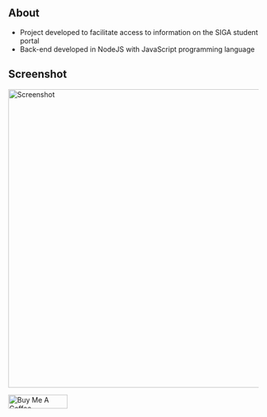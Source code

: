## About

- Project developed to facilitate access to information on the SIGA student portal
- Back-end developed in NodeJS with JavaScript programming language

## Screenshot
<img src="https://i.imgur.com/qPc73Mt.png" alt="Screenshot" width="1067" height="600" >

<a href="https://www.buymeacoffee.com/paulojunqueira" target="_blank"><img src="https://cdn.buymeacoffee.com/buttons/default-orange.png" alt="Buy Me A Coffee" height="28" width="119"></a>
